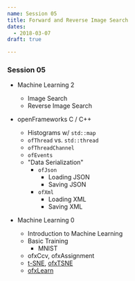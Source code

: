 ```yaml
---
name: Session 05
title: Forward and Reverse Image Search
dates:
  - 2018-03-07
draft: true

---
```



### Session 05
-   Machine Learning 2
    -   Image Search
    -   Reverse Image Search

- openFrameworks C / C++
  - Histograms w/ `std::map`
  - `ofThread` vs. `std::thread`
  - `ofThreadChannel`
  - `ofEvents`
  - "Data Serialization"
    - `ofJson`
      - Loading JSON
      - Saving JSON
    - `ofXml`
      - Loading XML
      - Saving XML

- Machine Learning 0
  - Introduction to Machine Learning
  - Basic Training
    - MNIST
  - ofxCcv, ofxAssignment
  - [t-SNE](https://lvdmaaten.github.io/tsne/), [ofxTSNE](https://github.com/genekogan/ofxTSNE)
  - [ofxLearn](https://github.com/genekogan/ofxLearn)
